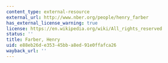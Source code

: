 ```yaml
---
content_type: external-resource
external_url: http://www.nber.org/people/henry_farber
has_external_license_warning: true
license: https://en.wikipedia.org/wiki/All_rights_reserved
status: ''
title: Farber, Henry
uid: e88eb26d-e353-45bb-a8ed-91e0ffafca26
wayback_url: ''
---
```

